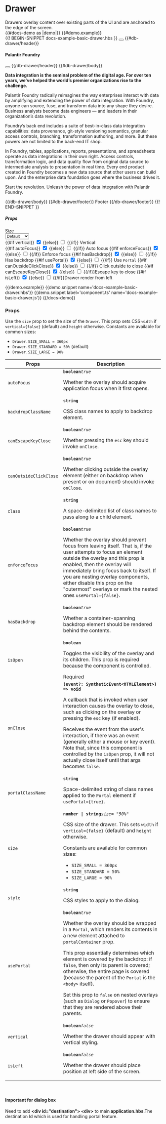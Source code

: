 # Drawer
<div class='bp3-running-text bp3-text-large'>
    Drawers overlay content over existing parts of the UI and are anchored to the edge of the screen.
</div>
{{#docs-demo as |demo|}}
{{#demo.example}}
<div class="demo-container">
    <div class="docs-example-frame docs-example-frame-row" data-example-id="DrawerExample">
        <div class="docs-example">
            {{! BEGIN-SNIPPET docs-example-basic-drawer.hbs }}
            <Button @onClick={{action 'openDrawerComponent'}} @primary=true @text='Show Drawer'></Button>
            <DbDrawer @isOpen={{isOpenDrawer}} @size={{size}} @vertical={{vertical}} @autoFocus={{autoFocus}}
                @enforceFocus={{enforceFocus}} @hasBackdrop={{hasBackdrop}} @usePortal={{usePortal}}
                @canOutsideClickClose={{canOutsideClickClose}} @canEscapeKeyClose={{canEscapeKeyClose}}
                @isLeft={{isLeft}}>
                {{#db-drawer/header}}
                <Icon @icon="info-sign"></Icon>
                <h4 class="bp3-heading">Palantir Foundry</h4>
                <Button @icon='small-cross' @minimal=true></Button>
                {{/db-drawer/header}}
                {{#db-drawer/body}}
                <p><strong>Data integration is the seminal problem of the digital age. For over ten years, we’ve
                        helped the world’s premier organizations rise to the challenge.</strong></p>
                <p>Palantir Foundry radically reimagines the way enterprises interact with data by amplifying and
                    extending the power of data integration. With Foundry, anyone can source, fuse, and transform
                    data into any shape they desire. Business analysts become data engineers — and leaders in their
                    organization’s data revolution.</p>
                <p>Foundry’s back end includes a suite of best-in-class data integration capabilities: data
                    provenance, git-style versioning semantics, granular access controls, branching, transformation
                    authoring, and more. But these powers are not limited to the back-end IT shop.</p>
                <p>In Foundry, tables, applications, reports, presentations, and spreadsheets operate as data
                    integrations in their own right. Access controls, transformation logic, and data quality flow
                    from original data source to intermediate analysis to presentation in real time. Every end
                    product created in Foundry becomes a new data source that other users can build upon. And the
                    enterprise data foundation goes where the business drives it.</p>
                <p>Start the revolution. Unleash the power of data integration with Palantir Foundry.</p>
                {{/db-drawer/body}}
                {{#db-drawer/footer}}
                Footer
                {{/db-drawer/footer}}
            </DbDrawer>
            {{! END-SNIPPET }}
        </div>
        <div class="docs-example-options">
            <h5 class="bp3-heading">Props</h5>
            <label class="bp3-label">Size
                <div class="bp3-html-select">
                    <select onchange={{action 'selectSize'}}>
                        <option label="Default" value="50%">Default</option>
                        <option label="Small" value="SIZE_SMALL">Small</option>
                        <option label="Standard" value="SIZE_STANDARD">Standard</option>
                        <option label="Large" value="SIZE_LARGE">Large</option>
                        <option value="72%">72%</option>
                        <option value="560px">560px</option>
                    </select>
                    <Icon @icon="double-caret-vertical"></Icon>
                </div>
            </label>
            <label class="bp3-control bp3-switch" {{action "onChangeVertical"}}>
                {{#if vertical}}
                <input type="checkbox" checked>
                <span class="bp3-control-indicator"></span>
                {{else}}
                <input type="checkbox">
                <span class="bp3-control-indicator"></span>
                {{/if}}
                Vertical
            </label>
            <div class="bp3-divider"></div>
            <label class="bp3-control bp3-switch" {{action 'onautoFocus'}}>
                {{#if autoFocus}}
                <input type="checkbox" checked>
                <span class="bp3-control-indicator"></span>
                {{else}}
                <input type="checkbox">
                <span class="bp3-control-indicator"></span>
                {{/if}}
                Auto focus</label>
            <label class="bp3-control bp3-switch" {{action 'onenforceFocus'}}>
                {{#if enforceFocus}}
                <input type="checkbox" checked>
                <span class="bp3-control-indicator"></span>
                {{else}}
                <input type="checkbox">
                <span class="bp3-control-indicator"></span>
                {{/if}}
                Enforce focus</label>
            <label class="bp3-control bp3-switch" {{action 'onhasBackdrop'}}>
                {{#if hasBackdrop}}
                <input type="checkbox" checked>
                <span class="bp3-control-indicator"></span>
                {{else}}
                <input type="checkbox">
                <span class="bp3-control-indicator"></span>
                {{/if}}
                Has backdrop</label>
            <label class="bp3-control bp3-switch" {{action 'onusePortal'}}>
                {{#if usePortal}}
                <input type="checkbox" checked>
                <span class="bp3-control-indicator"></span>
                {{else}}
                <input type="checkbox">
                <span class="bp3-control-indicator"></span>
                {{/if}}
                Use <code class="bp3-code">Portal</code>
            </label>
            <label class="bp3-control bp3-switch" {{action 'oncanOutsideClickClose'}}>
                {{#if canOutsideClickClose}}
                <input type="checkbox" checked>
                <span class="bp3-control-indicator"></span>
                {{else}}
                <input type="checkbox">
                <span class="bp3-control-indicator"></span>
                {{/if}}
                Click outside to close</label>
            <label class="bp3-control bp3-switch" {{action 'oncanEscapeKeyClose'}}>
                {{#if canEscapeKeyClose}}
                <input type="checkbox" checked>
                <span class="bp3-control-indicator"></span>
                {{else}}
                <input type="checkbox">
                <span class="bp3-control-indicator"></span>
                {{/if}}Escape key to close</label>
            <label class="bp3-control bp3-switch" {{action 'onisLeft'}}>
                {{#if isLeft}}
                <input type="checkbox" checked>
                <span class="bp3-control-indicator"></span>
                {{else}}
                <input type="checkbox">
                <span class="bp3-control-indicator"></span>
                {{/if}}Drawer render from left</label>
        </div>
    </div>

</div>

{{/demo.example}}
{{demo.snippet name='docs-example-basic-drawer.hbs'}}
{{demo.snippet label='component.ts' name='docs-example-basic-drawer.js'}}
{{/docs-demo}}

### Props

<div class="bp3-running-text bp3-text-large">
    <p>Use the <code>size</code> prop to set the size of the <code>Drawer</code>. This prop sets CSS <code>width</code>
        if
        <code>vertical={false}</code> (default) and <code>height</code> otherwise. Constants are available for common
        sizes:
    </p>
    <ul>
        <li><code>Drawer.SIZE_SMALL = 360px</code></li>
        <li><code>Drawer.SIZE_STANDARD = 50%</code> (default)</li>
        <li><code>Drawer.SIZE_LARGE = 90%</code></li>
    </ul>
</div>
<div class="docs-modifiers-table bp3-running-text">
    <table class="bp3-html-table">
        <thead>
            <tr>
                <th>Props</th>
                <th>Description</th>
            </tr>
        </thead>
        <tbody>
            <tr>
                <td class="docs-prop-name"><code>autoFocus</code></td>
                <td class="docs-prop-details"><code
                        class="docs-prop-type"><strong>boolean</strong><em class="docs-prop-default bp3-text-muted">true</em></code>
                    <div class="docs-prop-description">
                        <div class="docs-section">
                            <div class="bp3-running-text">
                                <p>Whether the overlay should acquire application focus when it first opens.</p>
                            </div>
                        </div>
                    </div>
                </td>
            </tr>
            <tr>
                <td class="docs-prop-name"><code>backdropClassName</code></td>
                <td class="docs-prop-details"><code
                        class="docs-prop-type"><strong>string</strong><em class="docs-prop-default bp3-text-muted"></em></code>
                    <div class="docs-prop-description">
                        <div class="docs-section">
                            <div class="bp3-running-text">
                                <p>CSS class names to apply to backdrop element.</p>
                            </div>
                        </div>
                    </div>
                </td>
            </tr>
            <tr>
                <td class="docs-prop-name"><code>canEscapeKeyClose</code></td>
                <td class="docs-prop-details"><code
                        class="docs-prop-type"><strong>boolean</strong><em class="docs-prop-default bp3-text-muted">true</em></code>
                    <div class="docs-prop-description">
                        <div class="docs-section">
                            <div class="bp3-running-text">
                                <p>Whether pressing the <code>esc</code> key should invoke <code>onClose</code>.</p>
                            </div>
                        </div>
                    </div>
                </td>
            </tr>
            <tr>
                <td class="docs-prop-name"><code>canOutsideClickClose</code></td>
                <td class="docs-prop-details"><code
                        class="docs-prop-type"><strong>boolean</strong><em class="docs-prop-default bp3-text-muted">true</em></code>
                    <div class="docs-prop-description">
                        <div class="docs-section">
                            <div class="bp3-running-text">
                                <p>Whether clicking outside the overlay element (either on backdrop when present or on
                                    document)
                                    should invoke <code>onClose</code>.</p>
                            </div>
                        </div>
                    </div>
                </td>
            </tr>
            <tr>
                <td class="docs-prop-name"><code>class</code></td>
                <td class="docs-prop-details"><code
                        class="docs-prop-type"><strong>string</strong><em class="docs-prop-default bp3-text-muted"></em></code>
                    <div class="docs-prop-description">
                        <div class="docs-section">
                            <div class="bp3-running-text">
                                <p>A space-delimited list of class names to pass along to a child element.</p>
                            </div>
                        </div>
                    </div>
                </td>
            </tr>
            <tr>
                <td class="docs-prop-name"><code>enforceFocus</code></td>
                <td class="docs-prop-details"><code
                        class="docs-prop-type"><strong>boolean</strong><em class="docs-prop-default bp3-text-muted">true</em></code>
                    <div class="docs-prop-description">
                        <div class="docs-section">
                            <div class="bp3-running-text">
                                <p>Whether the overlay should prevent focus from leaving itself. That is, if the user
                                    attempts
                                    to focus an element outside the overlay and this prop is enabled, then the overlay
                                    will
                                    immediately bring focus back to itself. If you are nesting overlay components,
                                    either disable
                                    this prop on the "outermost" overlays or mark the nested ones
                                    <code>usePortal={false}</code>.</p>
                            </div>
                        </div>
                    </div>
                </td>
            </tr>
            <tr>
                <td class="docs-prop-name"><code>hasBackdrop</code></td>
                <td class="docs-prop-details"><code
                        class="docs-prop-type"><strong>boolean</strong><em class="docs-prop-default bp3-text-muted">true</em></code>
                    <div class="docs-prop-description">
                        <div class="docs-section">
                            <div class="bp3-running-text">
                                <p>Whether a container-spanning backdrop element should be rendered behind the contents.
                                </p>
                            </div>
                        </div>
                    </div>
                </td>
            </tr>
            <tr>
                <td class="docs-prop-name docs-prop-is-required"><code>isOpen</code></td>
                <td class="docs-prop-details"><code
                        class="docs-prop-type"><strong>boolean</strong><em class="docs-prop-default bp3-text-muted"></em></code>
                    <div class="docs-prop-description">
                        <div class="docs-section">
                            <div class="bp3-running-text">
                                <p>Toggles the visibility of the overlay and its children.
                                    This prop is required because the component is controlled.</p>
                            </div>
                        </div>
                    </div>
                    <div class="docs-prop-tags"><span class="bp3-tag bp3-intent-success bp3-minimal"><span
                                class="bp3-text-overflow-ellipsis bp3-fill">Required</span></span></div>
                </td>
            </tr>
            <tr>
                <td class="docs-prop-name"><code>onClose</code></td>
                <td class="docs-prop-details"><code
                        class="docs-prop-type"><strong>(event?: SyntheticEvent&lt;HTMLElement&gt;) =&gt; void</strong><em class="docs-prop-default bp3-text-muted"></em></code>
                    <div class="docs-prop-description">
                        <div class="docs-section">
                            <div class="bp3-running-text">
                                <p>A callback that is invoked when user interaction causes the overlay to close, such as
                                    clicking on the overlay or pressing the <code>esc</code> key (if enabled).</p>
                                <p>Receives the event from the user's interaction, if there was an event (generally
                                    either a
                                    mouse or key event). Note that, since this component is controlled by the
                                    <code>isOpen</code> prop, it
                                    will not actually close itself until that args becomes <code>false</code>.</p>
                            </div>
                        </div>
                    </div>
                </td>
            </tr>
            <tr>
                <td class="docs-prop-name"><code>portalClassName</code></td>
                <td class="docs-prop-details"><code
                        class="docs-prop-type"><strong>string</strong><em class="docs-prop-default bp3-text-muted"></em></code>
                    <div class="docs-prop-description">
                        <div class="docs-section">
                            <div class="bp3-running-text">
                                <p>Space-delimited string of class names applied to the <code>Portal</code> element if
                                    <code>usePortal={true}</code>.</p>
                            </div>
                        </div>
                    </div>
                </td>
            </tr>
            <tr>
                <td class="docs-prop-name"><code>size</code></td>
                <td class="docs-prop-details"><code
                        class="docs-prop-type"><strong>number | string</strong><em class="docs-prop-default bp3-text-muted">size= "50%"</em></code>
                    <div class="docs-prop-description">
                        <div class="docs-section">
                            <div class="bp3-running-text">
                                <p>CSS size of the drawer. This sets <code>width</code> if <code>vertical={false}</code>
                                    (default)
                                    and <code>height</code> otherwise.</p>
                                <p>Constants are available for common sizes:</p>
                                <ul>
                                    <li><code>SIZE_SMALL = 360px</code></li>
                                    <li><code>SIZE_STANDARD = 50%</code></li>
                                    <li><code>SIZE_LARGE = 90%</code></li>
                                </ul>
                            </div>
                        </div>
                    </div>
                    <div class="docs-prop-tags"></div>
                </td>
            </tr>
            <tr>
                <td class="docs-prop-name"><code>style</code></td>
                <td class="docs-prop-details"><code
                        class="docs-prop-type"><strong>string</strong><em class="docs-prop-default bp3-text-muted"></em></code>
                    <div class="docs-prop-description">
                        <div class="docs-section">
                            <div class="bp3-running-text">
                                <p>CSS styles to apply to the dialog.</p>
                            </div>
                        </div>
                    </div>
                    <div class="docs-prop-tags"></div>
                </td>
            </tr>
            <tr>
                <td class="docs-prop-name"><code>usePortal</code></td>
                <td class="docs-prop-details"><code
                        class="docs-prop-type"><strong>boolean</strong><em class="docs-prop-default bp3-text-muted">true</em></code>
                    <div class="docs-prop-description">
                        <div class="docs-section">
                            <div class="bp3-running-text">
                                <p>Whether the overlay should be wrapped in a <code>Portal</code>, which renders its
                                    contents in a new
                                    element attached to <code>portalContainer</code> prop.</p>
                                <p>This prop essentially determines which element is covered by the backdrop: if
                                    <code>false</code>,
                                    then only its parent is covered; otherwise, the entire page is covered (because the
                                    parent
                                    of the <code>Portal</code> is the <code>&lt;body&gt;</code> itself).</p>
                                <p>Set this prop to <code>false</code> on nested overlays (such as <code>Dialog</code>
                                    or <code>Popover</code>) to ensure that they
                                    are rendered above their parents.</p>
                            </div>
                        </div>
                    </div>
                </td>
            </tr>
            <tr>
                <td class="docs-prop-name"><code>vertical</code></td>
                <td class="docs-prop-details"><code
                        class="docs-prop-type"><strong>boolean</strong><em class="docs-prop-default bp3-text-muted">false</em></code>
                    <div class="docs-prop-description">
                        <div class="docs-section">
                            <div class="bp3-running-text">
                                <p>Whether the drawer should appear with vertical styling.</p>
                            </div>
                        </div>
                    </div>
                    <div class="docs-prop-tags"></div>
                </td>
            </tr>
            <tr>
                <td class="docs-prop-name"><code>isLeft</code></td>
                <td class="docs-prop-details"><code
                        class="docs-prop-type"><strong>boolean</strong><em class="docs-prop-default bp3-text-muted">false</em></code>
                    <div class="docs-prop-description">
                        <div class="docs-section">
                            <div class="bp3-running-text">
                                <p>Whether the drawer should place position at left side of the screen.</p>
                            </div>
                        </div>
                    </div>
                    <div class="docs-prop-tags"></div>
                </td>
            </tr>
        </tbody>
    </table>
    <br>
    <div class="bp3-callout bp3-intent-primary ">
        <h4 class="bp3-heading">
            <Icon @icon='info-sign' @iconSize=18 /> Important for dialog box</h4>
        <p>
            Need to add
            <strong>&lt;div id="destination"&gt; &lt;div&gt;</strong> to main<strong> application.hbs</strong>.The
            destination Id which is used for handling portal feature.
        </p>
    </div>
</div>